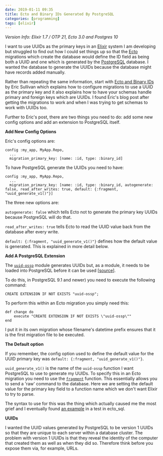 ```yaml
---
date: 2019-01-11 09:35
title: Ecto and Binary IDs Generated By PostgreSQL
categories: [programming]
tags: [elixir]
---
```


*Version Info: Elixir 1.7 / OTP 21, Ecto 3.0 and Postgres 10*

I want to use UUIDs as the primary keys in an [Elixir](https://elixir-lang.org) system I am developing but struggled to find out how I could set things up so that the [Ecto](https://github.com/elixir-ecto/ecto) migrations which create the database would define the ID field as being both a UUID and one which is generated by the [PostgreSQL](https://www.postgresql.org) database. I wanted the database to generate the UUIDs because the database might have records added manually.

Rather than repeating the same information, start with [Ecto and Binary IDs](https://www.annkissam.com/elixir/alembic/posts/2019/01/04/ecto-and-binary-ids.html) by Eric Sullivan which explains how to configure migrations to use a UUID as the primary key and it also explains how to have your schemas handle primary and foreign keys which are UUIDs. I found Eric's blog post after getting the migrations to work and when I was trying to get schemas to work with UUIDs too.

Further to Eric's post, there are two things you need to do: add some new config options and add an extension to PostgreSQL itself.

**Add New Config Options**

Eric's config options are:

```
config :my_app, MyApp.Repo,
  ...
  migration_primary_key: [name: :id, type: :binary_id]
```

To have PostgreSQL generate the UUIDs you need to have:

```
config :my_app, MyApp.Repo,
  ...
  migration_primary_key: [name: :id, type: :binary_id, autogenerate: false, read_after_writes: true, default: {:fragment, "uuid_generate_v1()"}]
```

The three new options are:

`autogenerate: false` which tells Ecto not to generate the primary key UUIDs because PostgreSQL will do that.

`read_after_writes: true` tells Ecto to read the UUID value back from the database after every write.

`default: {:fragment, "uuid_generate_v1()"}` defines how the default value is generated. This is explained in more detail below.

**Add A PostgreSQL Extension**

The [`uuid-ossp`](https://www.postgresql.org/docs/9.4/uuid-ossp.html) module generates UUIDs but, as a module, it needs to be loaded into PostgreSQL before it can be used [[source](https://stackoverflow.com/questions/12505158/generating-a-uuid-in-postgres-for-insert-statement/12505220#12505220)].

To do this, in PostgreSQL 9.1 and newer) you need to execute the following command:

`CREATE EXTENSION IF NOT EXISTS "uuid-ossp";`

To perform this within an Ecto migration you simply need this:

```
def change do
    execute "CREATE EXTENSION IF NOT EXISTS \"uuid-ossp\""
end
```

I put it in its own migration whose filename's datetime prefix ensures that it is the first migration file to be executed.

**The Default option**

If you remember, the config option used to define the default value for the UUID primary key was `default: {:fragment, "uuid_generate_v1()"}`.

`uuid_generate_v1()` is the name of the `uuid-ossp` function I want PostgreSQL to use to generate my UUIDs. To specify this in an Ecto migration you need to use the [`fragment`](https://hexdocs.pm/ecto/Ecto.Query.API.html#fragment/1) function. This essentially allows you to send a 'raw' command to the database. Here we are setting the default value for the primary key field to a function name which we don't want Elixir to try to parse.

The syntax to use for this was the thing which actually caused me the most grief and I eventually found [an example](https://github.com/elixir-ecto/ecto_sql/blob/1354185c107e272e83511ab672b562bd08d9848f/test/ecto/migration_test.exs#L175) in a test in ecto_sql.

**UUIDs**

I wanted the UUID values generated by PostgreSQL to be version 1 UUIDs so that they are unique to each server within a database cluster. The problem with version 1 UUIDs is that they reveal the identity of the computer that created them as well as when they did so. Therefore think before you expose them via, for example, URLs.
